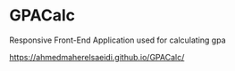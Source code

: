 # GPACalc
Responsive Front-End Application used for calculating gpa

https://ahmedmaherelsaeidi.github.io/GPACalc/
